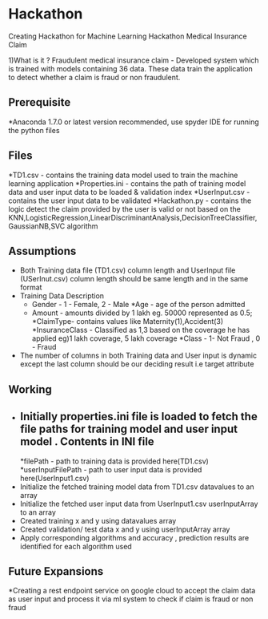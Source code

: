# Hackathon
Creating Hackathon for Machine Learning
Hackathon Medical Insurance Claim

1)What is it ?
Fraudulent medical insurance claim - Developed system which is trained with models containing 36 data. These data train the application to detect whether a claim is fraud or non fraudulent.

Prerequisite
------------
*Anaconda 1.7.0 or latest version recommended, use spyder IDE for running the python files


Files
-----
*TD1.csv - contains the training data model used to train the machine learning application
*Properties.ini - contains the path of training model data and user input data to be loaded & validation index
*UserInput.csv - contains the user input data to be validated
*Hackathon.py - contains the logic detect the claim provided  by the user is valid or not based on the KNN,LogisticRegression,LinearDiscriminantAnalysis,DecisionTreeClassifier,GaussianNB,SVC algorithm

Assumptions
-----------
 * Both Training data file (TD1.csv) column length and UserInput file (USerInut.csv) column length should be same length and in the same format
 * Training Data Description
	* Gender - 1 - Female, 2 - Male
	*Age - age of the person admitted
	* Amount - amounts divided by 1 lakh eg. 50000 represented as 0.5;
	*ClaimType- contains values like Maternity(1),Accident(3)
	*InsuranceClass - Classified as 1,3 based on the coverage he has applied eg)1 lakh coverage, 5 lakh coverage
	*Class - 1- Not Fraud , 0 - Fraud
 * The number of columns in both Training data and User input is dynamic except the last column should be our deciding result i.e target attribute

Working
-------
* Initially properties.ini file is loaded to fetch the file paths for training model and user input model . 
	Contents in INI file
	--------------------
	*filePath - path to training data is provided here(TD1.csv)
	*userInputFilePath - path to user input data is provided here(UserInput1.csv)
* Initialize the fetched training model data from TD1.csv datavalues to an array 
* Initialize the fetched user input data from UserInput1.csv userInputArray to an array
* Created training x and y using datavalues array
* Created validation/ test data x and y using userInputArray array
* Apply corresponding algorithms and accuracy , prediction results are identified for each algorithm used 
	
	
	
Future Expansions
-----------------
*Creating a rest endpoint service on google cloud to accept the claim data as user input and process it via ml system to check if claim is fraud or non fraud	
